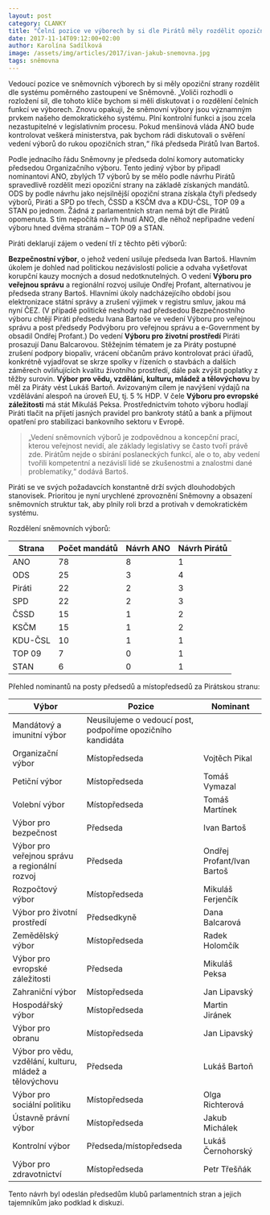 ```yaml
---
layout: post
category: CLANKY
title: "Čelní pozice ve výborech by si dle Pirátů měly rozdělit opoziční strany poměrně"
date: 2017-11-14T09:12:00+02:00
author: Karolína Sadílková
image: /assets/img/articles/2017/ivan-jakub-snemovna.jpg
tags: sněmovna
---
```


Vedoucí pozice ve sněmovních výborech by si měly opoziční strany rozdělit dle systému poměrného zastoupení ve Sněmovně. „Voliči rozhodli o rozložení sil, dle tohoto klíče bychom si měli diskutovat i o rozdělení čelních funkcí ve výborech. Znovu opakuji, že sněmovní výbory jsou významným prvkem našeho demokratického systému. Plní kontrolní funkci a jsou zcela nezastupitelné v legislativním procesu. Pokud menšinová vláda ANO bude kontrolovat veškerá ministerstva, pak bychom rádi diskutovali o svěření vedení výborů do rukou opozičních stran,“ říká předseda Pirátů Ivan Bartoš.

Podle jednacího řádu Sněmovny je předseda dolní komory automaticky předsedou Organizačního výboru. Tento jediný výbor by připadl nominantovi ANO, zbylých 17 výborů by se mělo podle návrhu Pirátů spravedlivě rozdělit mezi opoziční strany na základě získaných mandátů. ODS by podle návrhu jako nejsilnější opoziční strana získala čtyři předsedy výborů, Piráti a SPD po třech, ČSSD a KSČM dva a KDU-ČSL, TOP 09 a STAN po jednom. Žádná z parlamentních stran nemá být dle Pirátů opomenuta. S tím nepočítá návrh hnutí ANO, dle něhož nepřipadne vedení výboru hned dvěma stranám – TOP 09 a STAN.

Piráti deklarují zájem o vedení tří z těchto pěti výborů:

**Bezpečnostní výbor**, o jehož vedení usiluje předseda Ivan Bartoš. Hlavním úkolem je dohled nad politickou nezávislostí policie a odvaha vyšetřovat korupční kauzy mocných a dosud nedotknutelných. O vedení **Výboru pro veřejnou správu** a regionální rozvoj usiluje Ondřej Profant, alternativou je předseda strany Bartoš. Hlavními úkoly nadcházejícího období jsou elektronizace státní správy a zrušení výjimek v registru smluv, jakou má nyní ČEZ. (V případě politické neshody nad předsedou Bezpečnostního výboru chtějí Piráti předsedu Ivana Bartoše ve vedení Výboru pro veřejnou správu a post předsedy Podvýboru pro veřejnou správu a e-Government by obsadil Ondřej Profant.) Do vedení **Výboru pro životní prostředí** Piráti prosazují Danu Balcarovou. Stěžejním tématem je za Piráty postupné zrušení podpory biopaliv, vrácení občanům právo kontrolovat práci úřadů, konkrétně vyjadřovat se skrze spolky v řízeních o stavbách a dalších záměrech ovliňujících kvalitu životního prostředí, dále pak zvýšit poplatky z těžby surovin. **Výbor pro vědu, vzdělání, kulturu, mládež a tělovýchovu** by měl za Piráty vést Lukáš Bartoň. Avizovaným cílem je navýšení výdajů na vzdělávání alespoň na úroveň EU, tj. 5 % HDP. V čele **Výboru pro evropské záležitosti** má stát Mikuláš Peksa. Prostřednictvím tohoto výboru hodlají Piráti tlačit na přijetí jasných pravidel pro bankroty států a bank a přijmout opatření pro stabilizaci bankovního sektoru v Evropě.

>„Vedení sněmovních výborů je zodpovědnou a koncepční prací, kterou veřejnost nevidí, ale základy legislativy se často tvoří právě zde. Pirátům nejde o sbírání poslaneckých funkcí, ale o to, aby vedení tvořili kompetentní a nezávislí lidé se zkušenostmi a znalostmi dané problematiky,“ dodává Bartoš.

Piráti se ve svých požadavcích konstantně drží svých dlouhodobých stanovisek. Prioritou je nyní urychlené zprovoznění Sněmovny a obsazení sněmovních struktur tak, aby plnily roli brzd a protivah v demokratickém systému.
 
Rozdělení sněmovních výborů:
 

|Strana|Počet mandátů|Návrh ANO|Návrh Pirátů|
|------|-------------|---------|------------|
|ANO|78|8|1|
|ODS|25|3|4|
|Piráti|22|2|3|
|SPD|22|2|3|
|ČSSD|15|1|2|
|KSČM|15|1|2|
|KDU-ČSL|10|1|1|
|TOP 09|7|0|1|
|STAN|6|0|1|

 
Přehled nominantů na posty předsedů a místopředsedů za Pirátskou stranu:
 
|Výbor|Pozice|Nominant|
|-----|------|--------|
|Mandátový a imunitní výbor|Neusilujeme o vedoucí post, podpoříme opozičního kandidáta| |
|Organizační výbor|Místopředseda|Vojtěch Pikal|
|Petiční výbor|Místopředseda|Tomáš Vymazal|
|Volební výbor|Místopředseda|Tomáš Martínek|
|Výbor pro bezpečnost|Předseda|Ivan Bartoš|
|Výbor pro veřejnou správu a regionální rozvoj|Předseda|Ondřej Profant/Ivan Bartoš|
|Rozpočtový výbor|Místopředseda|Mikuláš Ferjenčík|
|Výbor pro životní prostředí|Předsedkyně|Dana Balcarová|
|Zemědělský výbor|Místopředseda|Radek Holomčík|
|Výbor pro evropské záležitosti|Předseda|Mikuláš Peksa|
|Zahraniční výbor|Místopředseda|Jan Lipavský|
|Hospodářský výbor|Místopředseda|Martin Jiránek|
|Výbor pro obranu|Místopředseda|Jan Lipavský|
|Výbor pro vědu, vzdělání, kulturu, mládež a tělovýchovu|Předseda|Lukáš Bartoň|
|Výbor pro sociální politiku|Místopředseda|Olga Richterová|
|Ústavně právní výbor|Místopředseda|Jakub Michálek|
|Kontrolní výbor|Předseda/místopředseda|Lukáš Černohorský|
|Výbor pro zdravotnictví|Místopředseda|Petr Třešňák

Tento návrh byl odeslán předsedům klubů parlamentních stran a jejich tajemníkům jako podklad k diskuzi.

